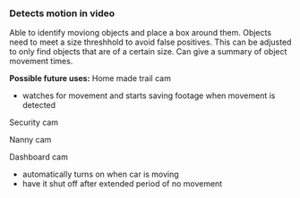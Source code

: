 ### Detects motion in video

Able to identify moviong objects and place a box around them. Objects need to meet a size threshhold to avoid false positives. This
can be adjusted to only find objects that are of a certain size. Can give a summary of object movement times. 

**Possible future uses:**
Home made trail cam
- watches for movement and starts saving footage when movement is detected

Security cam

Nanny cam

Dashboard cam
- automatically turns on when car is moving
- have it shut off after extended period of no movement


